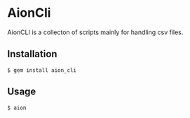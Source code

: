 # AionCli

AionCLI is a collecton of scripts mainly for handling csv files.

## Installation

    $ gem install aion_cli

## Usage

    $ aion
